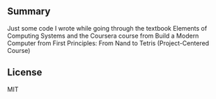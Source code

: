 ## Summary

Just some code I wrote while going through the textbook Elements of Computing Systems and the Coursera course from Build a Modern Computer from First Principles: From Nand to Tetris (Project-Centered Course)
 

## License

MIT 